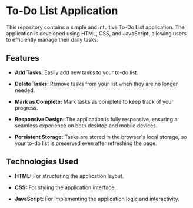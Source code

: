# To-Do List Application

This repository contains a simple and intuitive To-Do List application. The application is developed using HTML, CSS, and JavaScript, allowing users to efficiently manage their daily tasks.

## Features

* __Add Tasks:__ Easily add new tasks to your to-do list.

* __Delete Tasks__: Remove tasks from your list when they are no longer needed.

* __Mark as Complete:__ Mark tasks as complete to keep track of your progress.

* __Responsive Design:__ The application is fully responsive, ensuring a seamless experience on both desktop and mobile devices.

* __Persistent Storage:__ Tasks are stored in the browser's local storage, so your to-do list is preserved even after refreshing the page.

## Technologies Used

* __HTML:__ For structuring the application layout.

* __CSS:__ For styling the application interface.

* __JavaScript:__ For implementing the application logic and interactivity.
